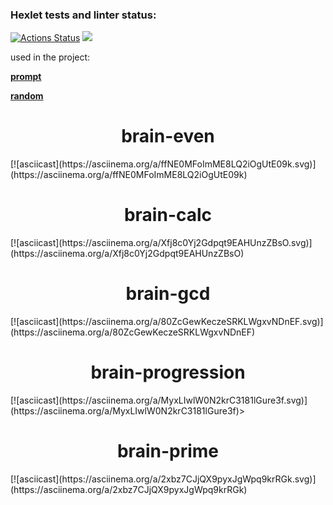 ### Hexlet tests and linter status:
[![Actions Status](https://github.com/EugeneAnisimov97/python-project-49/actions/workflows/hexlet-check.yml/badge.svg)](https://github.com/EugeneAnisimov97/python-project-49/actions)
<a href="https://codeclimate.com/github/EugeneAnisimov97/python-project-49/maintainability"><img src="https://api.codeclimate.com/v1/badges/8f62247e011b5d948ddd/maintainability" /></a>

used in the project:

[**prompt**](https://pypi.org/project/prompt/)

[**random**](https://docs.python.org/3/library/random.html)

<h1 align="center">brain-even</h1>[![asciicast](https://asciinema.org/a/ffNE0MFoImME8LQ2iOgUtE09k.svg)](https://asciinema.org/a/ffNE0MFoImME8LQ2iOgUtE09k)

<h1 align="center">brain-calc</h1>[![asciicast](https://asciinema.org/a/Xfj8c0Yj2Gdpqt9EAHUnzZBsO.svg)](https://asciinema.org/a/Xfj8c0Yj2Gdpqt9EAHUnzZBsO)

<h1 align="center">brain-gcd</h1>[![asciicast](https://asciinema.org/a/80ZcGewKeczeSRKLWgxvNDnEF.svg)](https://asciinema.org/a/80ZcGewKeczeSRKLWgxvNDnEF)

<h1 align="center">brain-progression</h1>[![asciicast](https://asciinema.org/a/MyxLIwlW0N2krC3181lGure3f.svg)](https://asciinema.org/a/MyxLIwlW0N2krC3181lGure3f)>

<h1 align="center">brain-prime</h1>[![asciicast](https://asciinema.org/a/2xbz7CJjQX9pyxJgWpq9krRGk.svg)](https://asciinema.org/a/2xbz7CJjQX9pyxJgWpq9krRGk)